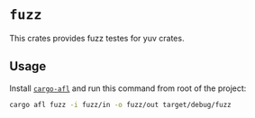 # `fuzz`

This crates provides fuzz testes for yuv crates.

## Usage

Install [`cargo-afl`] and run this command from root of the project:

``` sh
cargo afl fuzz -i fuzz/in -o fuzz/out target/debug/fuzz
```

[`cargo-afl`]: https://rust-fuzz.github.io/book/cargo-fuzz.html
